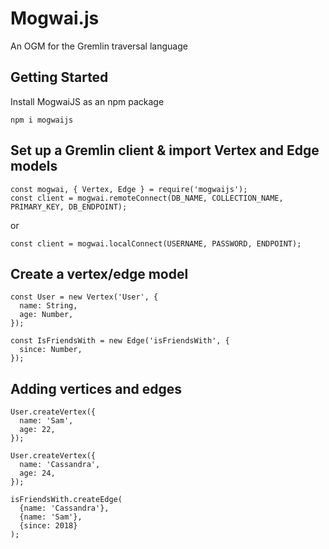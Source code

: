 # Mogwai.js
An OGM for the Gremlin traversal language

## Getting Started
Install MogwaiJS as an npm package
```
npm i mogwaijs
```

## Set up a Gremlin client & import Vertex and Edge models
```
const mogwai, { Vertex, Edge } = require('mogwaijs');
const client = mogwai.remoteConnect(DB_NAME, COLLECTION_NAME, PRIMARY_KEY, DB_ENDPOINT);
```
or
```
const client = mogwai.localConnect(USERNAME, PASSWORD, ENDPOINT);
```

## Create a vertex/edge model
```
const User = new Vertex('User', {
  name: String,
  age: Number,
});
```
```  
const IsFriendsWith = new Edge('isFriendsWith', {
  since: Number,
});
```

## Adding vertices and edges
```
User.createVertex({
  name: 'Sam',
  age: 22,
});

User.createVertex({
  name: 'Cassandra',
  age: 24,
});

isFriendsWith.createEdge(
  {name: 'Cassandra'},
  {name: 'Sam'},
  {since: 2018}
);
```
